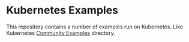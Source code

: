 # Kubernetes Examples
This repository contains a number of examples run on Kubernetes. Like Kubernetes [Community Examples](https://github.com/kubernetes/kubernetes/tree/master/examples) directory.
